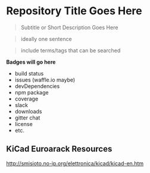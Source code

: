 # Repository Title Goes Here

> Subtitle or Short Description Goes Here

> ideally one sentence

> include terms/tags that can be searched

**Badges will go here**

- build status
- issues (waffle.io maybe)
- devDependencies
- npm package
- coverage
- slack
- downloads
- gitter chat
- license
- etc.


## KiCad Euroarack Resources

http://smisioto.no-ip.org/elettronica/kicad/kicad-en.htm
